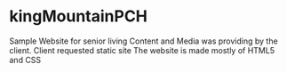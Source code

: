 # kingMountainPCH
Sample Website for senior living
Content and Media was providing by the client.
Client requested static site
The website is made mostly of HTML5 and CSS 

